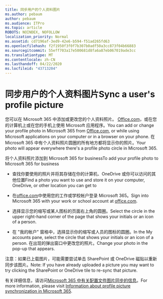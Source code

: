 ```yaml
---
title: 同步用户的个人资料图片
ms.author: pebaum
author: pebaum
ms.audience: ITPro
ms.topic: article
ROBOTS: NOINDEX, NOFOLLOW
localization_priority: Normal
ms.assetid: cd7196af-3ed9-42e6-b594-f51ad265fd63
ms.openlocfilehash: f2f1950f3f0f7b307b0adf50a3cc873f04b66883
ms.sourcegitcommit: 55eff703a17e500681d8fa6a87eb067019ade3cc
ms.translationtype: MT
ms.contentlocale: zh-CN
ms.lasthandoff: 04/22/2020
ms.locfileid: "43713204"
---
```

# <a name="sync-a-users-profile-picture"></a><span data-ttu-id="30a0c-102">同步用户的个人资料图片</span><span class="sxs-lookup"><span data-stu-id="30a0c-102">Sync a user's profile picture</span></span>

<span data-ttu-id="30a0c-103">您可以在 Microsoft 365 中添加或更改您的个人资料照片。 [Office.com](https://www.office.com)，或在您的计算机上或在您的手机上使用 Microsoft 应用程序。</span><span class="sxs-lookup"><span data-stu-id="30a0c-103">You can add or change your profile photo in Microsoft 365 from [Office.com](https://www.office.com), or while using Microsoft applications on your computer or in a browser on your phone.</span></span> <span data-ttu-id="30a0c-104">在 Microsoft 365 中有个人资料照片圆圈的所有地方都将显示你的照片。</span><span class="sxs-lookup"><span data-stu-id="30a0c-104">Your photo will appear everywhere there's a profile photo circle in Microsoft 365.</span></span>

<span data-ttu-id="30a0c-105">将个人资料照片添加到 Microsoft 365 for business</span><span class="sxs-lookup"><span data-stu-id="30a0c-105">To add your profile photo to Microsoft 365 for business</span></span>

- <span data-ttu-id="30a0c-106">查找你要使用的照片并将其存储在你的计算机、OneDrive 或你可以访问的其他位置</span><span class="sxs-lookup"><span data-stu-id="30a0c-106">Find a photo you want to use and store it on your computer, OneDrive, or other location you can get to</span></span>

- <span data-ttu-id="30a0c-107">在[office.com](https://www.office.com)中使用您的工作或学校帐户登录 Microsoft 365。</span><span class="sxs-lookup"><span data-stu-id="30a0c-107">Sign into Microsoft 365 with your work or school account at [office.com](https://www.office.com).</span></span>

- <span data-ttu-id="30a0c-108">选择显示您的缩写或某人图标的页面右上角的圆圈。</span><span class="sxs-lookup"><span data-stu-id="30a0c-108">Select the circle in the upper right-hand corner of the page that shows your initials or an icon of a person.</span></span>

- <span data-ttu-id="30a0c-109">在 "我的帐户" 窗格中，选择显示你的缩写或人员的图标的圆圈。</span><span class="sxs-lookup"><span data-stu-id="30a0c-109">In the My accounts pane, select the circle that shows your initials or an icon of a person.</span></span> <span data-ttu-id="30a0c-110">在出现的弹出窗口中更改您的照片。</span><span class="sxs-lookup"><span data-stu-id="30a0c-110">Change your photo in the pop-up that appears.</span></span>

<span data-ttu-id="30a0c-111">注意：如果已上载图片，可能需要尝试单击 SharePoint 或 OneDrive 磁贴以重新同步该图片。</span><span class="sxs-lookup"><span data-stu-id="30a0c-111">Note: If you have already uploaded a picture you may want to try clicking the SharePoint or OneDrive tile to re-sync that picture.</span></span>

<span data-ttu-id="30a0c-112">有关详细信息，请访问[Microsoft 365 中有关配置文件图片同步的信息](https://support.office.com/article/information-about-profile-picture-synchronization-in-office-365-20594d76-d054-4af4-a660-401133e3d48a)。</span><span class="sxs-lookup"><span data-stu-id="30a0c-112">For more information, please visit [Information about profile picture synchronization in Microsoft 365](https://support.office.com/article/information-about-profile-picture-synchronization-in-office-365-20594d76-d054-4af4-a660-401133e3d48a).</span></span>
